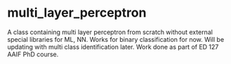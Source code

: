 # multi_layer_perceptron
A class containing multi layer perceptron from scratch without external special libraries for ML, NN.
Works for binary classification for now. Will be updating with multi class identification later. Work done as part of ED 127 AAIF PhD course.
